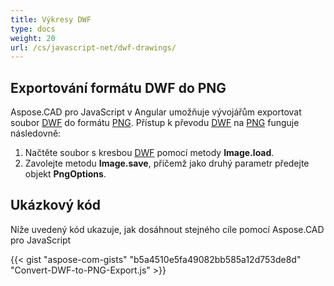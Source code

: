 ```yaml
---
title: Výkresy DWF
type: docs
weight: 20
url: /cs/javascript-net/dwf-drawings/
---
```


## **Exportování formátu DWF do PNG**

Aspose.CAD pro JavaScript v Angular umožňuje vývojářům exportovat soubor [DWF](https://docs.fileformat.com/cad/dwf/) do formátu [PNG](https://docs.fileformat.com/image/png/).
Přístup k převodu [DWF](https://docs.fileformat.com/cad/dwf/) na [PNG](https://docs.fileformat.com/image/png/) funguje následovně:

1. Načtěte soubor s kresbou [DWF](https://docs.fileformat.com/cad/dwf/) pomocí metody **Image.load**.
1. Zavolejte metodu **Image.save**, přičemž jako druhý parametr předejte objekt **PngOptions**.

## Ukázkový kód

Níže uvedený kód ukazuje, jak dosáhnout stejného cíle pomocí Aspose.CAD pro JavaScript

{{< gist "aspose-com-gists" "b5a4510e5fa49082bb585a12d753de8d" "Convert-DWF-to-PNG-Export.js" >}}
